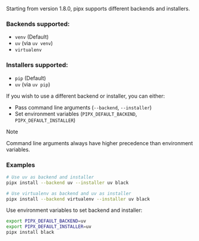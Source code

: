 Starting from version 1.8.0, pipx supports different backends and installers.

### Backends supported:
- `venv` (Default)
- `uv` (via `uv venv`)
- `virtualenv`

### Installers supported:
- `pip` (Default)
- `uv` (via `uv pip`)

If you wish to use a different backend or installer, you can either:

- Pass command line arguments (`--backend`, `--installer`)
- Set environment variables (`PIPX_DEFAULT_BACKEND`, `PIPX_DEFAULT_INSTALLER`)

> [!NOTE]
> Command line arguments always have higher precedence than environment variables.

### Examples
```bash
# Use uv as backend and installer
pipx install --backend uv --installer uv black

# Use virtualenv as backend and uv as installer
pipx install --backend virtualenv --installer uv black
```

Use environment variables to set backend and installer:
```bash
export PIPX_DEFAULT_BACKEND=uv
export PIPX_DEFAULT_INSTALLER=uv
pipx install black
```
